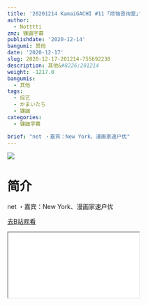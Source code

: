 ```yaml
---
title: '20201214 KamaiGACHI #11 ｢烦恼咨询室｣'
author:
  - Notttti
zmz: 镰鼬字幕
publishdate: '2020-12-14'
bangumi: 其他
date: '2020-12-17'
slug: 2020-12-17-201214-755692238
description: 其他&#8226;201214
weight: -1217.0
bangumis:
  - 其他
tags:
  - 综艺
  - かまいたち
  - 镰鼬
categories:
  - 镰鼬字幕

brief: "net ・嘉宾：New York、漫画家速户优"
---
```

![](https://raw.githubusercontent.com/tcgriffith/owaraisite/master/static/tmpimg/a26a28320a460c4d05aaf6e8d12ffeaf35905576.jpg.480.jpg)
# 简介  
net
・嘉宾：New York、漫画家速户优  

[去B站观看](https://www.bilibili.com/video/av755692238/)
<div class ="resp-container"><iframe class="testiframe" src="//player.bilibili.com/player.html?aid=755692238"", scrolling="no", allowfullscreen="true" > </iframe></div> 
